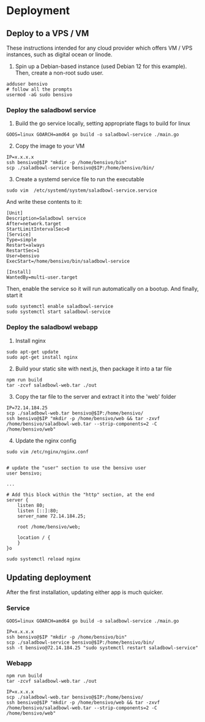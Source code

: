 # Deployment

## Deploy to a VPS / VM
These instructions intended for any cloud provider which offers VM / VPS instances, such as digital ocean or linode.

1. Spin up a Debian-based instance (used Debian 12 for this example). Then, create a non-root sudo user.
```
adduser bensivo
# follow all the prompts
usermod -aG sudo bensivo
```

### Deploy the saladbowl service
1. Build the go service locally, setting appropriate flags to build for linux
```
GOOS=linux GOARCH=amd64 go build -o saladbowl-service ./main.go
```
2. Copy the image to your VM
```
IP=x.x.x.x
ssh bensivo@$IP "mkdir -p /home/bensivo/bin"
scp ./saladbowl-service bensivo@$IP:/home/bensivo/bin/
```
3. Create a systemd service file to run the executable
```
sudo vim  /etc/systemd/system/saladbowl-service.service
```

And write these contents to it:
```
[Unit]
Description=Saladbowl service
After=network.target
StartLimitIntervalSec=0
[Service]
Type=simple
Restart=always
RestartSec=1
User=bensivo
ExecStart=/home/bensivo/bin/saladbowl-service

[Install]
WantedBy=multi-user.target
```

Then, enable the service so it will run automatically on a bootup. And finally, start it
```
sudo systemctl enable saladbowl-service
sudo systemctl start saladbowl-service
```

### Deploy the saladbowl webapp
1. Install nginx
```
sudo apt-get update
sudo apt-get install nginx
```

2. Build your static site with next.js, then package it into a tar file
```
npm run build
tar -zcvf saladbowl-web.tar ./out
```

3. Copy the tar file to the server and extract it into the 'web' folder
```
IP=72.14.184.25
scp ./saladbowl-web.tar bensivo@$IP:/home/bensivo/
ssh bensivo@$IP "mkdir -p /home/bensivo/web && tar -zxvf /home/bensivo/saladbowl-web.tar --strip-components=2 -C /home/bensivo/web"
```

4. Update the nginx config
```
sudo vim /etc/nginx/nginx.conf


# update the "user" section to use the bensivo user
user bensivo;

...

# Add this block within the "http" section, at the end
server {
    listen 80;
    listen [::]:80;
    server_name 72.14.184.25;

    root /home/bensivo/web;

    location / {
    }
}o

```
```
sudo systemctl reload nginx
```


## Updating deployment

After the first installation, updating either app is much quicker.

### Service
```
GOOS=linux GOARCH=amd64 go build -o saladbowl-service ./main.go

IP=x.x.x.x
ssh bensivo@$IP "mkdir -p /home/bensivo/bin"
scp ./saladbowl-service bensivo@$IP:/home/bensivo/bin/
ssh -t bensivo@72.14.184.25 "sudo systemctl restart saladbowl-service"
```

### Webapp
```
npm run build
tar -zcvf saladbowl-web.tar ./out

IP=x.x.x.x
scp ./saladbowl-web.tar bensivo@$IP:/home/bensivo/
ssh bensivo@$IP "mkdir -p /home/bensivo/web && tar -zxvf /home/bensivo/saladbowl-web.tar --strip-components=2 -C /home/bensivo/web"
```